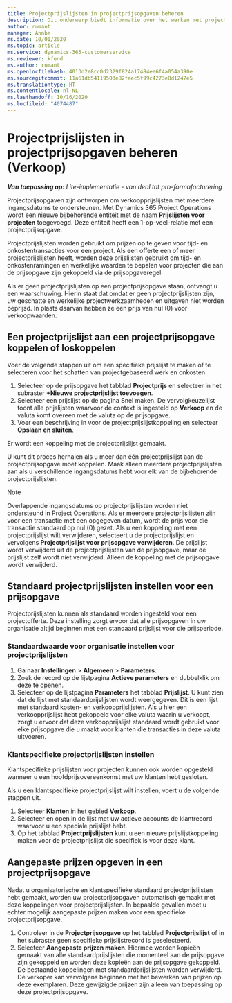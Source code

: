 ```yaml
---
title: Projectprijslijsten in projectprijsopgaven beheren
description: Dit onderwerp biedt informatie over het werken met projectprijslijsten in prijsopgaven. (Sales)
author: rumant
manager: Annbe
ms.date: 10/01/2020
ms.topic: article
ms.service: dynamics-365-customerservice
ms.reviewer: kfend
ms.author: rumant
ms.openlocfilehash: 4013d2e8cc0d2329f824a17484ee6f4a054a390e
ms.sourcegitcommit: 11a61db54119503e82faec5f99c4273e8d1247e5
ms.translationtype: HT
ms.contentlocale: nl-NL
ms.lasthandoff: 10/16/2020
ms.locfileid: "4074487"
---
```

# <a name="manage-project-price-lists-on-project-quotes-sales"></a>Projectprijslijsten in projectprijsopgaven beheren (Verkoop)

_**Van toepassing op:** Lite-implementatie - van deal tot pro-formafacturering_

Projectprijsopgaven zijn ontworpen om verkoopprijslijsten met meerdere ingangsdatums te ondersteunen. Met Dynamics 365 Project Operations wordt een nieuwe bijbehorende entiteit met de naam **Prijslijsten voor projecten** toegevoegd. Deze entiteit heeft een 1-op-veel-relatie met een projectprijsopgave.

Projectprijslijsten worden gebruikt om prijzen op te geven voor tijd- en onkostentransacties voor een project. Als een offerte een of meer projectprijslijsten heeft, worden deze prijslijsten gebruikt om tijd- en onkostenramingen en werkelijke waarden te bepalen voor projecten die aan de prijsopgave zijn gekoppeld via de prijsopgaveregel.

Als er geen projectprijslijsten op een projectprijsopgave staan, ontvangt u een waarschuwing. Hierin staat dat omdat er geen projectprijslijsten zijn, uw geschatte en werkelijke projectwerkzaamheden en uitgaven niet worden beprijsd. In plaats daarvan hebben ze een prijs van nul (0) voor verkoopwaarden.

## <a name="associate-or-disassociate-a-project-price-list-on-a-project-quote"></a>Een projectprijslijst aan een projectprijsopgave koppelen of loskoppelen

Voer de volgende stappen uit om een specifieke prijslijst te maken of te selecteren voor het schatten van projectgebaseerd werk en onkosten.

1. Selecteer op de prijsopgave het tabblad **Projectprijs** en selecteer in het subraster **+Nieuwe projectprijslijst toevoegen**.
2. Selecteer een prijslijst op de pagina Snel maken. De vervolgkeuzelijst toont alle prijslijsten waarvoor de context is ingesteld op **Verkoop** en de valuta komt overeen met de valuta op de prijsopgave.
4. Voer een beschrijving in voor de projectprijslijstkoppeling en selecteer **Opslaan en sluiten**.

Er wordt een koppeling met de projectprijslijst gemaakt.

U kunt dit proces herhalen als u meer dan één projectprijslijst aan de projectprijsopgave moet koppelen. Maak alleen meerdere projectprijslijsten aan als u verschillende ingangsdatums hebt voor elk van de bijbehorende projectprijslijsten.

> [!NOTE]
> Overlappende ingangsdatums op projectprijslijsten worden niet ondersteund in Project Operations. Als er meerdere projectprijslijsten zijn voor een transactie met een opgegeven datum, wordt de prijs voor die transactie standaard op nul (0) gezet.
Als u een koppeling met een projectprijslijst wilt verwijderen, selecteert u de projectprijslijst en vervolgens **Projectprijslijst voor prijsopgave verwijderen**. De prijslijst wordt verwijderd uit de projectprijslijsten van de prijsopgave, maar de prijslijst zelf wordt niet verwijderd. Alleen de koppeling met de prijsopgave wordt verwijderd.

## <a name="set-up-default-project-price-lists-on-a-quote"></a>Standaard projectprijslijsten instellen voor een prijsopgave

Projectprijslijsten kunnen als standaard worden ingesteld voor een projectofferte. Deze instelling zorgt ervoor dat alle prijsopgaven in uw organisatie altijd beginnen met een standaard prijslijst voor die prijsperiode.

### <a name="set-up-organizational-default-for-project-price-lists"></a>Standaardwaarde voor organisatie instellen voor projectprijslijsten

1. Ga naar **Instellingen** > **Algemeen** > **Parameters**.
2. Zoek de record op de lijstpagina **Actieve parameters** en dubbelklik om deze te openen. 
3. Selecteer op de lijstpagina **Parameters** het tabblad **Prijslijst**. U kunt zien dat de lijst met standaardprijslijsten wordt weergegeven. Dit is een lijst met standaard kosten- en verkoopprijslijsten. Als u hier een verkoopprijslijst hebt gekoppeld voor elke valuta waarin u verkoopt, zorgt u ervoor dat deze verkoopprijslijst standaard wordt gebruikt voor elke prijsopgave die u maakt voor klanten die transacties in deze valuta uitvoeren.

### <a name="set-up-customer-specific-project-price-lists"></a>Klantspecifieke projectprijslijsten instellen

Klantspecifieke prijslijsten voor projecten kunnen ook worden opgesteld wanneer u een hoofdprijsovereenkomst met uw klanten hebt gesloten.

Als u een klantspecifieke projectprijslijst wilt instellen, voert u de volgende stappen uit.

1. Selecteer **Klanten** in het gebied **Verkoop**.
2. Selecteer en open in de lijst met uw actieve accounts de klantrecord waarvoor u een speciale prijslijst hebt.
3. Op het tabblad **Projectprijslijsten** kunt u een nieuwe prijslijstkoppeling maken voor de projectprijslijst die specifiek is voor deze klant.

## <a name="create-custom-pricing-on-a-project-quote"></a>Aangepaste prijzen opgeven in een projectprijsopgave

Nadat u organisatorische en klantspecifieke standaard projectprijslijsten hebt gemaakt, worden uw projectprijsopgaven automatisch gemaakt met deze koppelingen voor projectprijslijsten. In bepaalde gevallen moet u echter mogelijk aangepaste prijzen maken voor een specifieke projectprijsopgave. 

1. Controleer in de **Projectprijsopgave** op het tabblad **Projectprijslijst** of in het subraster geen specifieke prijslijstrecord is geselecteerd.
2. Selecteer **Aangepaste prijzen maken**. Hiermee worden kopieën gemaakt van alle standaardprijslijsten die momenteel aan de prijsopgave zijn gekoppeld en worden deze kopieën aan de prijsopgave gekoppeld. De bestaande koppelingen met standaardprijslijsten worden verwijderd. De verkoper kan vervolgens beginnen met het bewerken van prijzen op deze exemplaren. Deze gewijzigde prijzen zijn alleen van toepassing op deze projectprijsopgave.
